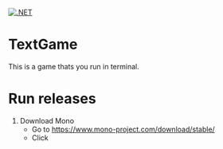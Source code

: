 [![.NET](https://github.com/zaze06/TextGame/actions/workflows/dotnet.yml/badge.svg)](https://github.com/zaze06/TextGame/actions/workflows/dotnet.yml)
# TextGame
This is a game thats you run in terminal.
# Run releases
1. Download Mono
    - Go to https://www.mono-project.com/download/stable/
    - Click